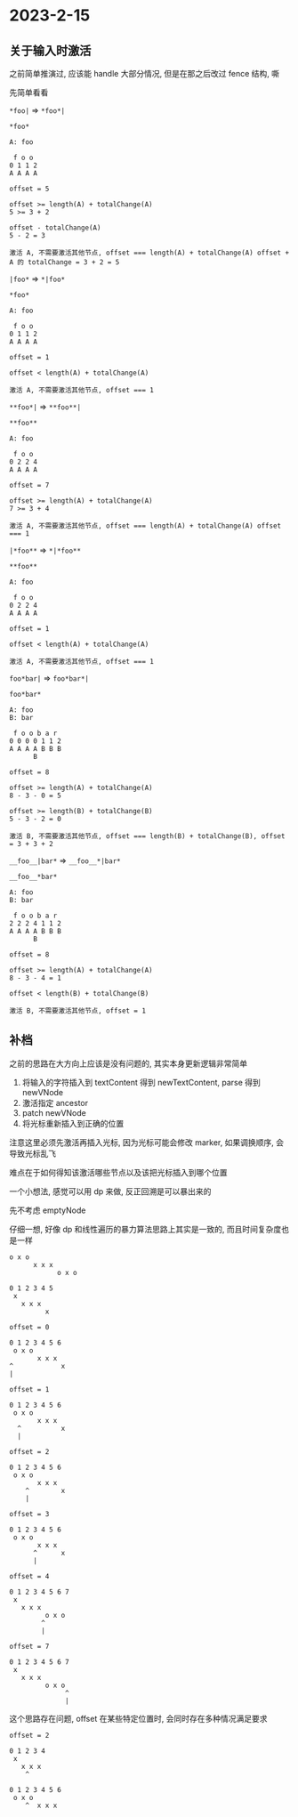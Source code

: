 # 2023-2-15

## 关于输入时激活

之前简单推演过, 应该能 handle 大部分情况, 但是在那之后改过 fence 结构, 嘶

先简单看看

`*foo|` => `*foo*|`

```text
*foo*

A: foo

 f o o
0 1 1 2
A A A A

offset = 5

offset >= length(A) + totalChange(A)
5 >= 3 + 2

offset - totalChange(A)
5 - 2 = 3

激活 A, 不需要激活其他节点, offset === length(A) + totalChange(A) offset + A 的 totalChange = 3 + 2 = 5
```

`|foo*` => `*|foo*`

```text
*foo*

A: foo

 f o o
0 1 1 2
A A A A

offset = 1

offset < length(A) + totalChange(A)

激活 A, 不需要激活其他节点, offset === 1
```

`**foo*|` => `**foo**|`

```text
**foo**

A: foo

 f o o
0 2 2 4
A A A A

offset = 7

offset >= length(A) + totalChange(A)
7 >= 3 + 4

激活 A, 不需要激活其他节点, offset === length(A) + totalChange(A) offset === 1
```

`|*foo**` => `*|*foo**`

```text
**foo**

A: foo

 f o o
0 2 2 4
A A A A

offset = 1

offset < length(A) + totalChange(A)

激活 A, 不需要激活其他节点, offset === 1
```

`foo*bar|` => `foo*bar*|`

```text
foo*bar*

A: foo
B: bar

 f o o b a r
0 0 0 0 1 1 2
A A A A B B B
      B

offset = 8

offset >= length(A) + totalChange(A)
8 - 3 - 0 = 5

offset >= length(B) + totalChange(B)
5 - 3 - 2 = 0

激活 B, 不需要激活其他节点, offset === length(B) + totalChange(B), offset = 3 + 3 + 2
```

`__foo__|bar*` => `__foo__*|bar*`

```text
__foo__*bar*

A: foo
B: bar

 f o o b a r
2 2 2 4 1 1 2
A A A A B B B
      B

offset = 8

offset >= length(A) + totalChange(A)
8 - 3 - 4 = 1

offset < length(B) + totalChange(B)

激活 B, 不需要激活其他节点, offset = 1
```

## 补档

之前的思路在大方向上应该是没有问题的, 其实本身更新逻辑非常简单

1. 将输入的字符插入到 textContent 得到 newTextContent, parse 得到 newVNode
2. 激活指定 ancestor
3. patch newVNode
4. 将光标重新插入到正确的位置

注意这里必须先激活再插入光标, 因为光标可能会修改 marker, 如果调换顺序, 会导致光标乱飞

难点在于如何得知该激活哪些节点以及该把光标插入到哪个位置

一个小想法, 感觉可以用 dp 来做, 反正回溯是可以暴出来的

先不考虑 emptyNode

仔细一想, 好像 dp 和线性遍历的暴力算法思路上其实是一致的, 而且时间复杂度也是一样

```text
o x o
      x x x
            o x o
```

```text
0 1 2 3 4 5
 x
   x x x
         x

offset = 0

0 1 2 3 4 5 6
 o x o
       x x x
^            x
|

offset = 1

0 1 2 3 4 5 6
 o x o
       x x x
  ^          x
  |

offset = 2

0 1 2 3 4 5 6
 o x o
       x x x
    ^        x
    |

offset = 3

0 1 2 3 4 5 6
 o x o
       x x x
      ^      x
      |

offset = 4

0 1 2 3 4 5 6 7
 x
   x x x
         o x o
        ^
        |

offset = 7

0 1 2 3 4 5 6 7
 x
   x x x
         o x o
              ^
              |
```

这个思路存在问题, offset 在某些特定位置时, 会同时存在多种情况满足要求

```text
offset = 2

0 1 2 3 4
 x
   x x x
    ^

0 1 2 3 4 5 6
 o x o
    ^  x x x
```
